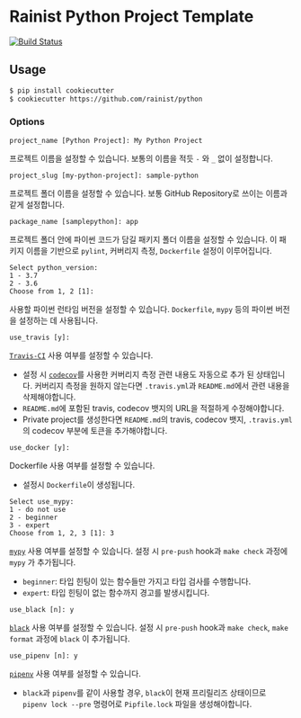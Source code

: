 # Rainist Python Project Template

[![Build Status](https://travis-ci.org/Rainist/python.svg?branch=master)](https://travis-ci.org/Rainist/python)

## Usage

```bash
$ pip install cookiecutter
$ cookiecutter https://github.com/rainist/python
```

### Options

```
project_name [Python Project]: My Python Project
```

프로젝트 이름을 설정할 수 있습니다. 보통의 이름을 적듯 `-` 와 `_` 없이 설정합니다.

```
project_slug [my-python-project]: sample-python
```

프로젝트 폴더 이름을 설정할 수 있습니다. 보통 GitHub Repository로 쓰이는 이름과 같게 설정합니다.

```
package_name [samplepython]: app
```

프로젝트 폴더 안에 파이썬 코드가 담길 패키지 폴더 이름을 설정할 수 있습니다. 이 패키지 이름을 기반으로 `pylint`, 커버리지 측정, `Dockerfile` 설정이 이루어집니다.

```
Select python_version:
1 - 3.7
2 - 3.6
Choose from 1, 2 [1]:
```

사용할 파이썬 런타임 버전을 설정할 수 있습니다. `Dockerfile`, `mypy` 등의 파이썬 버전을 설정하는 데 사용됩니다.

```
use_travis [y]:
```

[`Travis-CI`](https://travis-ci.org) 사용 여부를 설정할 수 있습니다.

* 설정 시 [`codecov`](https://codecov.io)를 사용한 커버리지 측정 관련 내용도 자동으로 추가 된 상태입니다. 커버리지 측정을 원하지 않는다면 `.travis.yml`과 `README.md`에서 관련 내용을 삭제해야합니다.
* `README.md`에 포함된 travis, codecov 뱃지의 URL을 적절하게 수정해야합니다.
* Private project를 생성한다면 `README.md`의 travis, codecov 뱃지, `.travis.yml`의 codecov 부분에 토큰을 추가해야합니다.

```
use_docker [y]:
```

Dockerfile 사용 여부를 설정할 수 있습니다.
- 설정시 `Dockerfile`이 생성됩니다.

```
Select use_mypy:
1 - do not use
2 - beginner
3 - expert
Choose from 1, 2, 3 [1]: 3
```

[`mypy`](https://github.com/python/mypy) 사용 여부를 설정할 수 있습니다. 설정 시 `pre-push` hook과 `make check` 과정에 `mypy` 가 추가됩니다.

* `beginner`: 타입 힌팅이 있는 함수들만 가지고 타입 검사를 수행합니다.
* `expert`: 타입 힌팅이 없는 함수까지 경고를 발생시킵니다.

```
use_black [n]: y
```

[`black`](https://github.com/ambv/black) 사용 여부를 설정할 수 있습니다. 설정 시 `pre-push` hook과 `make check`, `make format` 과정에 `black` 이 추가됩니다.

```
use_pipenv [n]: y
```

[`pipenv`](https://github.com/pypa/pipenv) 사용 여부를 설정할 수 있습니다.

* `black`과 `pipenv`를 같이 사용할 경우, `black`이 현재 프리릴리즈 상태이므로 `pipenv lock --pre` 명령어로 `Pipfile.lock` 파일을 생성해야합니다.
